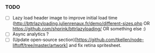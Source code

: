 ### TODO

  - [ ] Lazy load header image to improve initial load time (http://bttrlazyloading.julienrenaux.fr/demo/different-sizes.php OR https://github.com/shprink/bttrlazyloading/ OR something else :)
  - [ ] Async analytics ?
  - [ ] (Update open-source section)[https://github.com/tkellen/node-liftoff/tree/master/artwork] and fix retina spritesheet.
